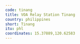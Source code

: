 ```yaml
---
code: tinang
title: VOA Relay Station Tinang
country: philippines
short: Tinang
itu: phl
coordinates: 15.37889,120.62583
---
```

